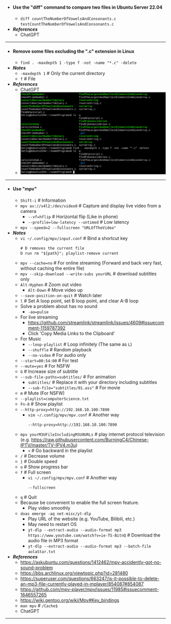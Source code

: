 - #### Use the "diff" command to compare two files in Ubuntu Server 22.04
    - `diff countTheNumberOfVowelsAndConsonants.c testCountTheNumberOfVowelsAndConsonants.c`
- ***References***
    - ChatGPT
- ---
- #### Remove some files excluding the ".c" extension in Linux
    - `find . -maxdepth 1 -type f -not -name "*.c" -delete`
- ***Notes***
    - `-maxdepth 1` # Only the current directory
    - `f` # File
- ***References***
    - ChatGPT
    - ![2023-03-13_14:58:24.png](../assets/2023-03-13_14:58:24.png)
- ---
- #### Use "mpv"
    - `Shift-i` # Information
    - `mpv av://v4l2:/dev/video0` # Capture and display live video from a camera
        - `--vf=hflip` # Horizontal flip (Like in phone)
        - `--profile=low-latency --untimed` # Low latency
    - `mpv --speed=2 --fullscreen "URLOfTheVideo"`
- ***Notes***
    - `vi ~/.config/mpv/input.conf` # Bind a shortcut key
      ```
      # D removes the current file
      D run rm "${path}"; playlist-remove current
      ```
    - `mpv --cache=no` # For online streaming (Forward and back very fast, without caching the entire file)
    - `mpv --skip-download --write-subs yourURL` # download subtitles only
    - `Alt-Hyphen` # Zoom out video
        - `Alt-Down` # Move video up
    - `--save-position-on-quit` # Watch later
    - `l` # Set A loop point, set B loop point, and clear A-B loop
    - Solve a problem about has no sound
        - `-ao=pulse`
    - For live streaming
        - https://github.com/streamlink/streamlink/issues/4609#issuecomment-1159787392
        - Click 'Copy Media Links to the Clipboard'
    - For Music
        - `--loop-playlist` # Loop infinitely (The same as `L`)
        - `--shuffle` # Random playback
        - `--no-video` # For audio only
    - `--start=00:54:00` # For test
    - `--mute=yes` # For NSFW
    - `G` # Increase size of subtitle
    - `--sub-file-paths=subtitles/` # For animation
        - `subtitles/` # Replace it with your directory including subtitles
        - `--sub-file="subtitles/01.ass"` # For movie
    - `m` # Mute (For NSFW)
    - `--playlist=computerScience.txt`
    - `Fn-8` # Show playlist
    - `--http-proxy=http://192.168.10.100:7890`
        - `vim ~/.config/mpv/mpv.conf` # Another way
          ```
          --http-proxy=http://192.168.10.100:7890
          ```
    - `mpv yourM3UFileIncludingM3U8URLs` # play internet protocol television (e.g. https://raw.githubusercontent.com/BurningC4/Chinese-IPTV/master/TV-IPV4.m3u)
        - `<` # Go backward in the playlist
    - `/` # Decrease volume
    - `}` # Double speed
    - `o` # Show progress bar
    - `f` # Full screen
        - `vi ~/.config/mpv/mpv.conf` # Another way
          ```
          --fullscreen
          ```
    - `q` # Quit
    - Because be convenient to enable the full screen feature.
        - Play video smoothly
    - `doas emerge -aq net-misc/yt-dlp`
        - Play URL of the website (e.g. YouTube, Bilibili, etc.)
        - May need to restart OS
        - `yt-dlp --extract-audio --audio-format mp3 https://www.youtube.com/watch?v=ie-TS-BitnQ` # Download the audio file in MP3 format
        - `yt-dlp --extract-audio --audio-format mp3 --batch-file aolaStar.txt`
- ***References***
    - https://askubuntu.com/questions/1412462/mpv-accidently-got-no-sound-problem
    - https://bbs.archlinux.org/viewtopic.php?id=281480
    - https://superuser.com/questions/663247/is-it-possible-to-delete-an-mp3-file-currently-played-in-mplayer/854087#854087
    - https://github.com/mpv-player/mpv/issues/11985#issuecomment-1646557265
    - https://wiki.gentoo.org/wiki/Mpv#Key_bindings
    - `man mpv` # `/Cache$`
    - ChatGPT
- ---
